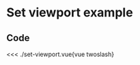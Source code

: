 <script setup>
import Example from './set-viewport.vue'
</script>

# Set viewport example

<Example/>

## Code

<<< ./set-viewport.vue{vue twoslash}

